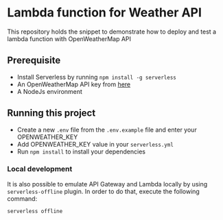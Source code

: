 <!--
title: 'Serverless Framework Node Express API on AWS'
description: 'This template demonstrates how to develop and deploy a simple Node Express API running on AWS Lambda using the traditional Serverless Framework.'
layout: Doc
framework: v3
platform: AWS
language: nodeJS
priority: 1
authorLink: 'https://github.com/serverless'
authorName: 'Serverless, inc.'
authorAvatar: 'https://avatars1.githubusercontent.com/u/13742415?s=200&v=4'
-->

# Lambda function for Weather API

This repository holds the snippet to demonstrate how to deploy and test a lambda function with OpenWeatherMap API 

## Prerequisite
- Install Serverless by running `npm install -g serverless`
- An OpenWeatherMap API key from [here](https://openweathermap.org/appid)
- A NodeJs environment

## Running this project
- Create a new `.env` file from the `.env.example` file and enter your OPENWEATHER_KEY
- Add OPENWEATHER_KEY value in your `serverless.yml`
- Run `npm install` to install your dependencies 

### Local development

It is also possible to emulate API Gateway and Lambda locally by using `serverless-offline` plugin. In order to do that, execute the following command:

```
serverless offline
```
